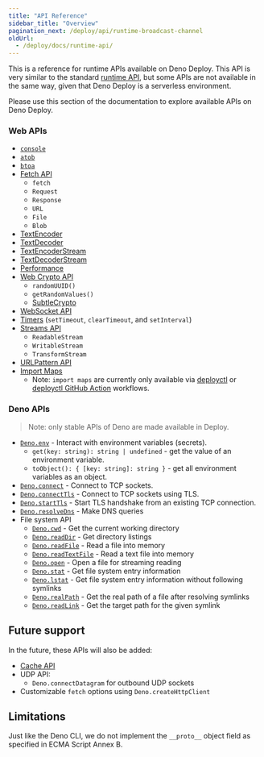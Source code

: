 ```yaml
---
title: "API Reference"
sidebar_title: "Overview"
pagination_next: /deploy/api/runtime-broadcast-channel
oldUrl:
  - /deploy/docs/runtime-api/
---
```


This is a reference for runtime APIs available on Deno Deploy. This API is very
similar to the standard [runtime API](/runtime/manual/runtime), but some APIs
are not available in the same way, given that Deno Deploy is a serverless
environment.

Please use this section of the documentation to explore available APIs on Deno
Deploy.

### Web APIs

- [`console`](https://developer.mozilla.org/en-US/docs/Web/API/console)
- [`atob`](https://developer.mozilla.org/en-US/docs/Web/API/WindowOrWorkerGlobalScope/atob)
- [`btoa`](https://developer.mozilla.org/en-US/docs/Web/API/WindowOrWorkerGlobalScope/btoa)
- [Fetch API](https://developer.mozilla.org/en-US/docs/Web/API/Fetch_API)
  - `fetch`
  - `Request`
  - `Response`
  - `URL`
  - `File`
  - `Blob`
- [TextEncoder](https://developer.mozilla.org/en-US/docs/Web/API/TextEncoder)
- [TextDecoder](https://developer.mozilla.org/en-US/docs/Web/API/TextDecoder)
- [TextEncoderStream](https://developer.mozilla.org/en-US/docs/Web/API/TextEncoderStream)
- [TextDecoderStream](https://developer.mozilla.org/en-US/docs/Web/API/TextDecoderStream)
- [Performance](https://developer.mozilla.org/en-US/docs/Web/API/Performance)
- [Web Crypto API](https://developer.mozilla.org/en-US/docs/Web/API/Crypto)
  - `randomUUID()`
  - `getRandomValues()`
  - [SubtleCrypto](https://developer.mozilla.org/en-US/docs/Web/API/SubtleCrypto)
- [WebSocket API](https://developer.mozilla.org/en-US/docs/Web/API/WebSocket)
- [Timers](https://developer.mozilla.org/en-US/docs/Web/API/WindowOrWorkerGlobalScope/setTimeout)
  (`setTimeout`, `clearTimeout`, and `setInterval`)
- [Streams API](https://developer.mozilla.org/en-US/docs/Web/API/Streams_API)
  - `ReadableStream`
  - `WritableStream`
  - `TransformStream`
- [URLPattern API](https://developer.mozilla.org/en-US/docs/Web/API/URLPattern)
- [Import Maps](https://deno.land/manual/linking_to_external_code/import_maps)
  - Note: `import maps` are currently only available via
    [deployctl](https://github.com/denoland/deployctl) or
    [deployctl GitHub Action](https://github.com/denoland/deployctl/blob/main/action/README.md)
    workflows.

### Deno APIs

> Note: only stable APIs of Deno are made available in Deploy.

- [`Deno.env`](https://doc.deno.land/deno/stable/~/Deno.env) - Interact with
  environment variables (secrets).
  - `get(key: string): string | undefined` - get the value of an environment
    variable.
  - `toObject(): { [key: string]: string }` - get all environment variables as
    an object.
- [`Deno.connect`](https://doc.deno.land/deno/stable/~/Deno.connect) - Connect
  to TCP sockets.
- [`Deno.connectTls`](https://doc.deno.land/deno/stable/~/Deno.connectTls) -
  Connect to TCP sockets using TLS.
- [`Deno.startTls`](https://doc.deno.land/deno/stable/~/Deno.startTls) - Start
  TLS handshake from an existing TCP connection.
- [`Deno.resolveDns`](https://doc.deno.land/deno/stable/~/Deno.resolveDns) -
  Make DNS queries
- File system API
  - [`Deno.cwd`](https://doc.deno.land/deno/stable/~/Deno.cwd) - Get the current
    working directory
  - [`Deno.readDir`](https://doc.deno.land/deno/stable/~/Deno.readDir) - Get
    directory listings
  - [`Deno.readFile`](https://doc.deno.land/deno/stable/~/Deno.readFile) - Read
    a file into memory
  - [`Deno.readTextFile`](https://doc.deno.land/deno/stable/~/Deno.readTextFile) -
    Read a text file into memory
  - [`Deno.open`](https://doc.deno.land/deno/stable/~/Deno.open) - Open a file
    for streaming reading
  - [`Deno.stat`](https://doc.deno.land/deno/stable/~/Deno.stat) - Get file
    system entry information
  - [`Deno.lstat`](https://doc.deno.land/deno/stable/~/Deno.lstat) - Get file
    system entry information without following symlinks
  - [`Deno.realPath`](https://doc.deno.land/deno/stable/~/Deno.realPath) - Get
    the real path of a file after resolving symlinks
  - [`Deno.readLink`](https://doc.deno.land/deno/stable/~/Deno.readLink) - Get
    the target path for the given symlink

## Future support

In the future, these APIs will also be added:

- [Cache API](https://developer.mozilla.org/en-US/docs/Web/API/Cache)
- UDP API:
  - `Deno.connectDatagram` for outbound UDP sockets
- Customizable `fetch` options using `Deno.createHttpClient`

## Limitations

Just like the Deno CLI, we do not implement the `__proto__` object field as
specified in ECMA Script Annex B.
